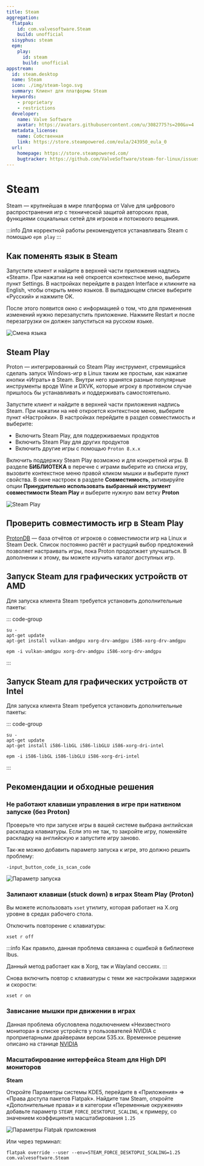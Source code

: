 ```yaml
---
title: Steam
aggregation:
  flatpak:
    id: com.valvesoftware.Steam
    build: unofficial
  sisyphus: steam
  epm:
    play:
      id: steam
      build: unofficial
appstream:
  id: steam.desktop
  name: Steam
  icon: ./img/steam-logo.svg
  summary: Клиент для платформы Steam
  keywords:
    - proprietary
    - restrictions
  developer:
    name: Valve Software
    avatar: https://avatars.githubusercontent.com/u/3082775?s=200&v=4
  metadata_license:
    name: Собственная
    link: https://store.steampowered.com/eula/243950_eula_0
  url:
    homepage: https://store.steampowered.com/
    bugtracker: https://github.com/ValveSoftware/steam-for-linux/issues
---
```


# Steam

Steam — крупнейшая в мире платформа от Valve для цифрового распространения игр с технической защитой авторских прав, функциями социальных сетей для игроков и потокового вещания.

:::info
Для корректной работы рекомендуется устанавливать Steam с помощью `epm play`
:::

<!--@include: @apps/_parts/install/content-repo.md-->
<!--@include: @apps/_parts/install/content-flatpak.md-->
<!--@include: @apps/_parts/install/content-epm-play.md-->

## Как поменять язык в Steam

Запустите клиент и найдите в верхней части приложения надпись «Steam». При нажатии на неё откроется контекстное меню, выберите пункт Settings. В настройках перейдите в раздел Interface и кликните на English, чтобы открыть меню языков. В выпадающем списке выберите «Русский» и нажмите OK.

После этого появится окно с информацией о том, что для применения изменений нужно перезапустить приложение. Нажмите Restart и после перезагрузки он должен запуститься на русском языке.

![Смена языка](./img/change_language.gif)

## Steam Play

Proton — интегрированный со Steam Play инструмент, стремящийся сделать запуск Windows-игр в Linux таким же простым, как нажатие кнопки «Играть» в Steam. Внутри него хранятся разные популярные инструменты вроде Wine и DXVK, которые игроку в противном случае пришлось бы устанавливать и поддерживать самостоятельно.

Запустите клиент и найдите в верхней части приложения надпись Steam. При нажатии на неё откроется контекстное меню, выберите пункт «Настройки». В настройках перейдите в раздел совместимость и выберите:

- Включить Steam Play, для поддерживаемых продуктов
- Включить Steam Play для других продуктов
- Включить другие игры с помощью `Proton 8.x.x`

Включить поддержку Steam Play возможно и для конкретной игры. В разделе **БИБЛИОТЕКА** в перечне с играми выберите из списка игру, вызовите контекстное меню правой кликом мышки и выберите пункт свойства. В окне настроек в разделе **Совместимость**, активируйте опции **Принудительно использовать выбранный инструмент совместимости Steam Play** и выберите нужную вам ветку **Proton**

![Steam Play](./img/steam_play.gif)

## Проверить совместимость игр в Steam Play

[ProtonDB](https://www.protondb.com/) — база отчётов от игроков о совместимости игр на Linux и Steam Deck. Список постоянно растёт и растущий выбор предложений позволяет настраивать игры, пока Proton продолжает улучшаться. В дополнении к этому, вы можете изучить каталог доступных игр.

## Запуск Steam для графических устройств от AMD

Для запуска клиента Steam требуется установить дополнительные пакеты:

::: code-group

```shell[apt-get]
su -
apt-get update
apt-get install vulkan-amdgpu xorg-drv-amdgpu i586-xorg-drv-amdgpu
```

```shell[epm]
epm -i vulkan-amdgpu xorg-drv-amdgpu i586-xorg-drv-amdgpu
```

:::

## Запуск Steam для графических устройств от Intel

Для запуска клиента Steam требуется установить дополнительные пакеты:

::: code-group

```shell[apt-get]
su -
apt-get update
apt-get install i586-libGL i586-libGLU i586-xorg-dri-intel
```

```shell[epm]
epm -i i586-libGL i586-libGLU i586-xorg-dri-intel
```

:::

## Рекомендации и обходные решения

### Не работают клавиши управления в игре при нативном запуске (без Proton)

Проверьте что при запуске игры в вашей системе выбрана английская раскладка клавиатуры. Если это не так, то закройте игру, поменяйте раскладку на английскую и запустите игру заново.

Так-же можно добавить параметр запуска к игре, это должно решить проблему:

```shell
-input_button_code_is_scan_code
```

![Параметр запуска](./img/game_options.png)

### Залипают клавиши (stuck down) в играх Steam Play (Proton)

Вы можете использовать `xset` утилиту, которая работает на X.org уровне в средах рабочего стола.

Отключить повторение с клавиатуры:

```shell
xset r off
```

:::info
Как правило, данная проблема связанна с ошибкой в библиотеке Ibus.

Данный метод работает как в Xorg, так и Wayland сессиях.
:::

Снова включить повтор с клавиатуры с теми же настройками задержки и скорости:

```shell
xset r on
```

### Зависание мышки при движении в играх

Данная проблема обусловлена подключением «Неизвестного монитора» в списке устройств у пользователей NVIDIA c проприетарными драйверами версии 535.xx. Временное решение описано на станице [NVIDIA](https://alt-gnome.wiki/nvidia.html#%C2%AB%D0%BD%D0%B5%D0%B8%D0%B7%D0%B2%D0%B5%D1%81%D1%82%D0%BD%D1%8B%D0%B8-%D0%BC%D0%BE%D0%BD%D0%B8%D1%82%D0%BE%D1%80%C2%BB-%D0%B2-%D0%BD%D0%B0%D1%81%D1%82%D1%80%D0%BE%D0%B8%D0%BA%D0%B0%D1%85-%D0%B4%D0%B8%D1%81%D0%BF%D0%BB%D0%B5%D0%B5%D0%B2-%D0%B2-%D1%81%D0%B5%D1%81%D1%81%D0%B8%D0%B8-wayland)

### Масштабирование интерфейса Steam для High DPI мониторов

**Steam <Badge type="tip" text="Flatpak" />**

Откройте Параметры системы KDE5, перейдите в «Приложения» => «Права доступа пакетов Flatpak». Найдите там Steam, откройте «Дополнительные права» и в категории «Переменные окружения» добавьте параметр `STEAM_FORCE_DESKTOPUI_SCALING`, к примеру, со значением коэффициента масштабирования `1.25`

![Параметры Flatpak приложения](./img/flatpak_options.png)

Или через терминал:

```shell
flatpak override --user --env=STEAM_FORCE_DESKTOPUI_SCALING=1.25 com.valvesoftware.Steam
```
